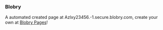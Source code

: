 ### Blobry
A automated created page at Azlxy23456.-1.secure.blobry.com, create your own at [Blobry Pages](https://pages.blobry.com/)!